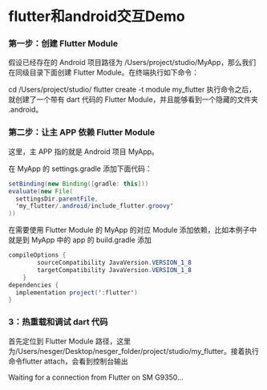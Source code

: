 # flutter和android交互Demo

### 第一步：创建 Flutter Module

假设已经存在的 Android 项目路径为 /Users/project/studio/MyApp，那么我们在同级目录下面创建 Flutter Module。在终端执行如下命令：

cd /Users/project/studio/ 
flutter create -t module my_flutter
执行命令之后，就创建了一个带有 dart 代码的 Flutter Module，并且能够看到一个隐藏的文件夹 .android。

### 第二步：让主 APP 依赖 Flutter Module

这里，主 APP 指的就是 Android 项目 MyApp。

在 MyApp 的 settings.gradle 添加下面代码：
```java
setBinding(new Binding([gradle: this]))         
evaluate(new File(                                          
  settingsDir.parentFile,                                   
  'my_flutter/.android/include_flutter.groovy'    
))       
```
在需要使用 Flutter Module 的 MyApp 的对应 Module 添加依赖，比如本例子中就是到 MyApp 中的 app 的 build.gradle 添加
```java
compileOptions {
        sourceCompatibility JavaVersion.VERSION_1_8
        targetCompatibility JavaVersion.VERSION_1_8
    }
dependencies {
  implementation project(':flutter')
}
```
### 3：热重载和调试 dart 代码

首先定位到 Flutter Module 路径，这里为/Users/nesger/Desktop/nesger_folder/project/studio/my_flutter。接着执行命令flutter attach，会看到控制台输出

Waiting for a connection from Flutter on SM G9350…
